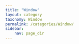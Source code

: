 ```yaml
---
title: "Window"
layout: category
taxonomy: Window
permalink: /categories/Window/
sidebar:
    nav: page_dir
---
```

